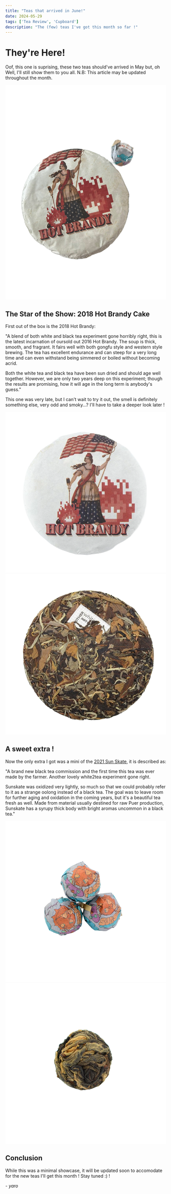 ```yaml
---
title: "Teas that arrived in June!"
date: 2024-05-29
tags: ['Tea Review', 'Cupboard']
description: "The (few) teas I've got this month so far !"
---
```


# They're Here!

Oof, this one is suprising, these two teas should've arrived in May but, oh Well, I'll still show them to you all.
N.B: This article may be updated throughout the month.

![](file-1.png)

## The Star of the Show: 2018 Hot Brandy Cake

First out of the box is the 2018 Hot Brandy:

"A blend of both white and black tea experiment gone horribly right, this is the latest incarnation of oursold out 2016 Hot Brandy. The soup is thick, smooth, and fragrant. It fairs well with both gongfu style and western style brewing. The tea has excellent endurance and can steep for a very long time and can even withstand being simmered or boiled without becoming acrid.

Both the white tea and black tea have been sun dried and should age well together. However, we are only two years deep on this experiment; though the results are promising, how it will age in the long term is anybody's guess."

This one was very late, but I can't wait to try it out, the smell is definitely something else, very odd and smoky...? I'll have to take a deeper look later !

![](<file (1)-1.png>)
![](<file (2)-1.png>)

## A sweet extra !

Now the only extra I got was a mini of the [2021 Sun Skate](https://white2tea.com/products/2021-sunskate), it is described as:

"A brand new black tea commission and the first time this tea was ever made by the farmer. Another lovely white2tea experiment gone right.

Sunskate was oxidized very lightly, so much so that we could probably refer to it as a strange oolong instead of a black tea. The goal was to leave room for further aging and oxidation in the coming years, but it's a beautiful tea fresh as well. Made from material usually destined for raw Puer production, Sunskate has a syrupy thick body with bright aromas uncommon in a black tea."

![](<file (4).png>)
![](<file (3)-1.png>)


## Conclusion

While this was a minimal showcase, it will be updated soon to accomodate for the new teas I'll get this month ! Stay tuned :) !

  *- yaro*
